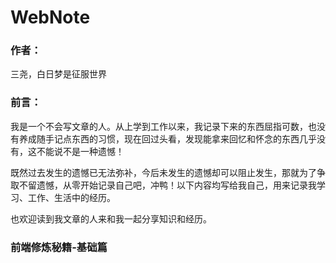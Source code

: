 # WebNote
### 作者：

三尧，白日梦是征服世界

### 前言：

我是一个不会写文章的人。从上学到工作以来，我记录下来的东西屈指可数，也没有养成随手记点东西的习惯，现在回过头看，发现能拿来回忆和怀念的东西几乎没有，这不能说不是一种遗憾！

既然过去发生的遗憾已无法弥补，今后未发生的遗憾却可以阻止发生，那就为了争取不留遗憾，从零开始记录自己吧，冲鸭！以下内容均写给我自己，用来记录我学习、工作、生活中的经历。

也欢迎读到我文章的人来和我一起分享知识和经历。

### 前端修炼秘籍-基础篇


